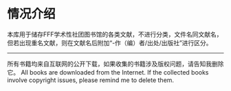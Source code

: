 # 情况介绍 #

本库用于储存FFF学术性社团图书馆的各类文献，不进行分类，文件名同文献名，但若出现重名文献，则在文献名后附加“-作（编）者/出处/出版社”进行区分。

------

所有书籍均来自互联网的公开下载，如果收集的书籍涉及版权问题，请告知我删除它。
All books are downloaded from the Internet. If the collected books involve copyright issues, please remind me to delete them.

